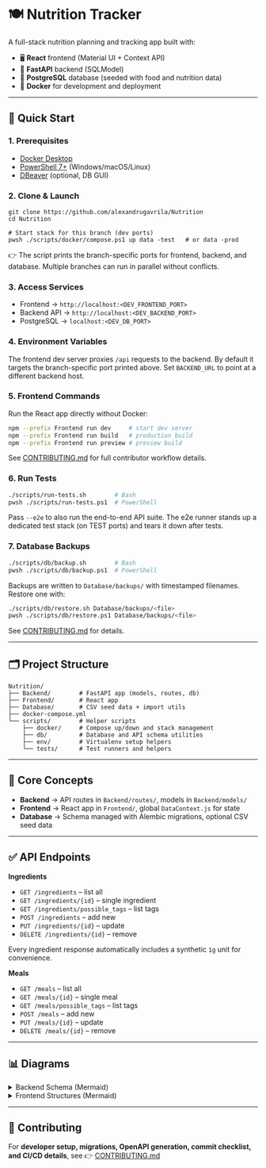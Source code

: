 # 🍽️ Nutrition Tracker

A full-stack nutrition planning and tracking app built with:

- 🖥️ **React** frontend (Material UI + Context API)
- 🐍 **FastAPI** backend (SQLModel)
- 🐘 **PostgreSQL** database (seeded with food and nutrition data)
- 🐳 **Docker** for development and deployment

---

## 🚀 Quick Start

### 1. Prerequisites

- [Docker Desktop](https://www.docker.com/products/docker-desktop)
- [PowerShell 7+](https://learn.microsoft.com/powershell/) (Windows/macOS/Linux)
- [DBeaver](https://dbeaver.io/download/) (optional, DB GUI)

### 2. Clone & Launch

```pwsh
git clone https://github.com/alexandrugavrila/Nutrition
cd Nutrition

# Start stack for this branch (dev ports)
pwsh ./scripts/docker/compose.ps1 up data -test   # or data -prod
```

👉 The script prints the branch-specific ports for frontend, backend, and database.
Multiple branches can run in parallel without conflicts.

### 3. Access Services

- Frontend → `http://localhost:<DEV_FRONTEND_PORT>`
- Backend API → `http://localhost:<DEV_BACKEND_PORT>`
- PostgreSQL → `localhost:<DEV_DB_PORT>`

### 4. Environment Variables

The frontend dev server proxies `/api` requests to the backend. By default it targets the branch-specific port printed above. Set `BACKEND_URL` to point at a different backend host.

### 5. Frontend Commands

Run the React app directly without Docker:

```bash
npm --prefix Frontend run dev     # start dev server
npm --prefix Frontend run build   # production build
npm --prefix Frontend run preview # preview build
```

See [CONTRIBUTING.md](CONTRIBUTING.md) for full contributor workflow details.

### 6. Run Tests

```bash
./scripts/run-tests.sh        # Bash
pwsh ./scripts/run-tests.ps1  # PowerShell
```

Pass `--e2e` to also run the end-to-end API suite. The e2e runner stands up a dedicated test stack (on TEST ports) and tears it down after tests.

### 7. Database Backups

```bash
./scripts/db/backup.sh        # Bash
pwsh ./scripts/db/backup.ps1  # PowerShell
```

Backups are written to `Database/backups/` with timestamped filenames. Restore one with:

```bash
./scripts/db/restore.sh Database/backups/<file>
pwsh ./scripts/db/restore.ps1 Database/backups/<file>
```

See [CONTRIBUTING.md](CONTRIBUTING.md) for details.

---

## 🗂️ Project Structure

```
Nutrition/
├── Backend/        # FastAPI app (models, routes, db)
├── Frontend/       # React app
├── Database/       # CSV seed data + import utils
├── docker-compose.yml
└── scripts/        # Helper scripts
    ├── docker/     # Compose up/down and stack management
    ├── db/         # Database and API schema utilities
    ├── env/        # Virtualenv setup helpers
    └── tests/      # Test runners and helpers
```

---

## 🧠 Core Concepts

- **Backend** → API routes in `Backend/routes/`, models in `Backend/models/`
- **Frontend** → React app in `Frontend/`, global `DataContext.js` for state
- **Database** → Schema managed with Alembic migrations, optional CSV seed data

---

## ✅ API Endpoints

**Ingredients**

- `GET /ingredients` – list all
- `GET /ingredients/{id}` – single ingredient
- `GET /ingredients/possible_tags` – list tags
- `POST /ingredients` – add new
- `PUT /ingredients/{id}` – update
- `DELETE /ingredients/{id}` – remove

Every ingredient response automatically includes a synthetic `1g` unit for convenience.

**Meals**

- `GET /meals` – list all
- `GET /meals/{id}` – single meal
- `GET /meals/possible_tags` – list tags
- `POST /meals` – add new
- `PUT /meals/{id}` – update
- `DELETE /meals/{id}` – remove

---

## 📊 Diagrams

<details>
<summary>Backend Schema (Mermaid)</summary>

```mermaid
erDiagram
  INGREDIENT ||--o{ INGREDIENT_UNIT : has
  INGREDIENT ||--|| NUTRITION : contains
  INGREDIENT ||--o{ INGREDIENT_TAG : tagged_with
  INGREDIENT_TAG }o--|| POSSIBLE_INGREDIENT_TAG : references
  MEAL ||--o{ MEAL_INGREDIENT : includes
  MEAL_INGREDIENT }o--|| INGREDIENT : uses
  MEAL ||--o{ MEAL_TAG : tagged_with
  MEAL_TAG }o--|| POSSIBLE_MEAL_TAG : references
```

</details>

<details>
<summary>Frontend Structures (Mermaid)</summary>

```mermaid
classDiagram
  class Ingredient { id; name; Nutrition nutrition; IngredientUnit[] units }
  class Meal { id; name; MealIngredient[] ingredients; MealTag[] tags }
```

</details>

---

## 🤝 Contributing

For **developer setup, migrations, OpenAPI generation, commit checklist, and CI/CD details**, see
👉 [CONTRIBUTING.md](CONTRIBUTING.md)
